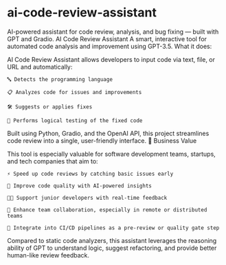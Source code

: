 # ai-code-review-assistant
AI-powered assistant for code review, analysis, and bug fixing — built with GPT and Gradio.
AI Code Review Assistant
A smart, interactive tool for automated code analysis and improvement using GPT-3.5.
 What it does:

AI Code Review Assistant allows developers to input code via text, file, or URL and automatically:

    🔤 Detects the programming language

    📋 Analyzes code for issues and improvements

    🛠 Suggests or applies fixes

    🧪 Performs logical testing of the fixed code

Built using Python, Gradio, and the OpenAI API, this project streamlines code review into a single, user-friendly interface.
💼 Business Value

This tool is especially valuable for software development teams, startups, and tech companies that aim to:

    ⚡ Speed up code reviews by catching basic issues early

    🧪 Improve code quality with AI-powered insights

    👨‍💻 Support junior developers with real-time feedback

    🤝 Enhance team collaboration, especially in remote or distributed teams

    🔁 Integrate into CI/CD pipelines as a pre-review or quality gate step

Compared to static code analyzers, this assistant leverages the reasoning ability of GPT to understand logic, suggest refactoring, and provide better human-like review feedback.
